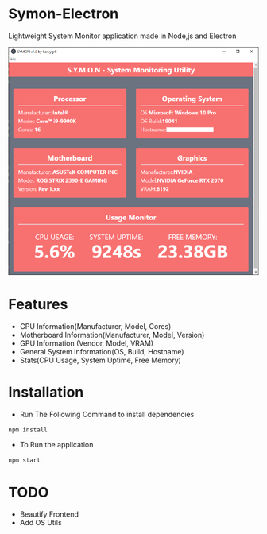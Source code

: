 # Symon-Electron
 Lightweight System Monitor application made in Node,js and Electron

 ![](img/show1.PNG)

# Features
  - CPU Information(Manufacturer, Model, Cores)
  - Motherboard Information(Manufacturer, Model, Version)
  - GPU Information (Vendor, Model, VRAM)
  - General System Information(OS, Build, Hostname)
  - Stats(CPU Usage, System Uptime, Free Memory)



# Installation
- Run The Following Command to install dependencies
```sh
npm install
```
   - To Run the application
```sh
npm start
```

# TODO
  - Beautify Frontend
  - Add OS Utils
